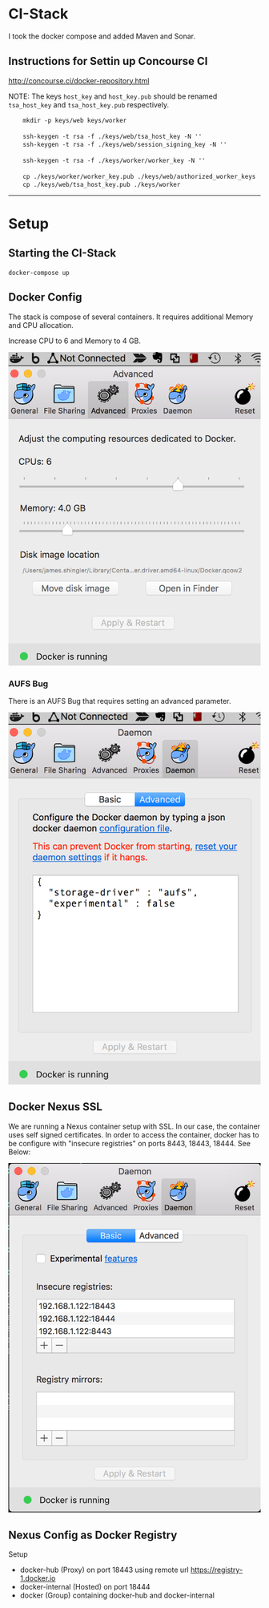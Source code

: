 # CI-Stack

I took the docker compose and added Maven and Sonar.


## Instructions for Settin up Concourse CI

http://concourse.ci/docker-repository.html

NOTE: The keys `host_key` and `host_key.pub` should be renamed `tsa_host_key` and `tsa_host_key.pub` respectively.

```
    mkdir -p keys/web keys/worker

    ssh-keygen -t rsa -f ./keys/web/tsa_host_key -N ''
    ssh-keygen -t rsa -f ./keys/web/session_signing_key -N ''

    ssh-keygen -t rsa -f ./keys/worker/worker_key -N ''

    cp ./keys/worker/worker_key.pub ./keys/web/authorized_worker_keys
    cp ./keys/web/tsa_host_key.pub ./keys/worker
```

----------

# Setup

## Starting the CI-Stack
```
docker-compose up
```

## Docker Config
The stack is compose of several containers.  It requires additional Memory and CPU allocation.

Increase CPU to 6 and Memory to 4 GB.

![CPU Memory Settings](/resources/images/memory_cpu.png)
### AUFS Bug
There is an AUFS Bug that requires setting an advanced parameter.

![AUFS Setting](/resources/images/aufs.png)

## Docker Nexus SSL
We are running a Nexus container setup with SSL.  In our case, the container uses self signed certificates. In order to access the container, docker has to be configure with "insecure registries" on ports 8443, 18443, 18444.  See Below:

![Insecure Registry setup](/resources/images/insecure_registries.png)


## Nexus Config as Docker Registry

Setup

* docker-hub (Proxy) on port 18443 using remote url https://registry-1.docker.io
* docker-internal (Hosted) on port 18444
* docker (Group) containing docker-hub and docker-internal
